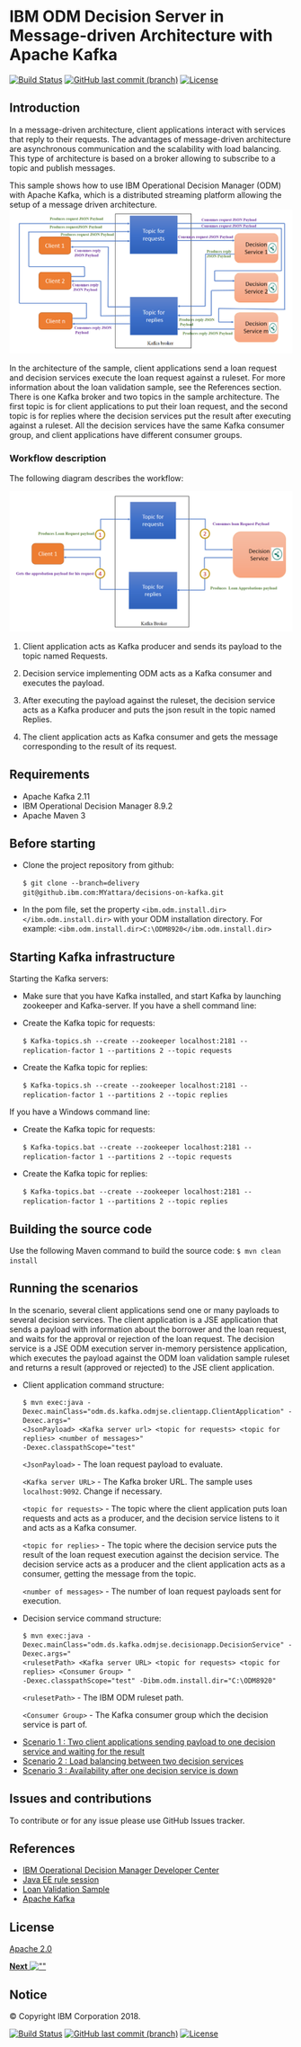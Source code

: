 # IBM ODM Decision Server in Message-driven Architecture with Apache Kafka
[![Build Status](https://travis.ibm.com/MYattara/ODM-DecisionServer-Kafka.svg?token=YUDWXbAcjsyzHsqNF4a8&branch=master)](https://travis.ibm.com/MYattara/ODM-DecisionServer-Kafka)
[![GitHub last commit (branch)](https://img.shields.io/github/last-commit/ODMDev/odm-ondocker/dev.svg)](https://github.ibm.com/MYattara/ODM-DecisionServer-Kafka)
[![License](https://img.shields.io/badge/License-Apache%202.0-blue.svg)](https://opensource.org/licenses/Apache-2.0)

## Introduction

In a message-driven architecture, client applications interact with services that reply to their requests.
The advantages of message-driven architecture are asynchronous communication and the scalability with load balancing.
This type of architecture is based on a broker allowing to subscribe to a topic and publish messages.

This sample shows how to use IBM Operational Decision Manager (ODM) with Apache Kafka, which is a distributed streaming platform allowing the setup of a message driven architecture.
![Sample Architecture](docs/images/architecture.png)


In the architecture of the sample, client applications send a loan request and decision services execute the loan request against a ruleset. For more information about the loan validation sample, see the References section.
There is one Kafka broker and two topics in the sample architecture.
The first topic is for client applications to put their loan request, and the second topic is for replies where the decision services put the result after executing against a ruleset.
All the decision services have the same Kafka consumer group, and client applications have different consumer groups.  


### Workflow description
The following diagram describes the workflow:

![Sample Architecture](docs/images/sequence.png)

1. Client application acts as Kafka producer and sends its payload to the topic named Requests.

2. Decision service implementing ODM acts as a Kafka consumer and executes the payload.

3. After executing the payload against the ruleset, the decision service acts as a Kafka producer and puts the json result in the topic named Replies.

4. The client application acts as Kafka consumer and gets the message corresponding to the result of its request.

## Requirements

* Apache Kafka 2.11
* IBM Operational Decision Manager 8.9.2
* Apache Maven 3

## Before starting 
* Clone the project repository from github:

  ```$ git clone --branch=delivery git@github.ibm.com:MYattara/decisions-on-kafka.git```
* In the pom file, set the property `<ibm.odm.install.dir></ibm.odm.install.dir>` with your ODM installation directory. For example: `<ibm.odm.install.dir>C:\ODM8920</ibm.odm.install.dir>`

## Starting Kafka infrastructure

Starting the Kafka servers:
* Make sure that you have Kafka installed, and start Kafka by launching zookeeper and Kafka-server.
If you have a shell command line:
* Create the Kafka topic for requests: 

  ```$ Kafka-topics.sh --create --zookeeper localhost:2181 --replication-factor 1 --partitions 2 --topic requests```
* Create the Kafka topic for replies: 

  ```$ Kafka-topics.sh --create --zookeeper localhost:2181 --replication-factor 1 --partitions 2 --topic replies```


If you have a Windows command line:

* Create the Kafka topic for requests: 

  ```$ Kafka-topics.bat --create --zookeeper localhost:2181 --replication-factor 1 --partitions 2 --topic requests```
* Create the Kafka topic for replies: 

  ```$ Kafka-topics.bat --create --zookeeper localhost:2181 --replication-factor 1 --partitions 2 --topic replies```


## Building the source code
Use the following Maven command to build the source code:
`$ mvn clean install`

## Running the scenarios

In the scenario, several client applications send one or many payloads to several decision services.
The client application is a JSE application that sends a payload with information about the borrower and the loan request, and waits for the approval or rejection of the loan request.
The decision service is a JSE ODM execution server in-memory persistence application, which executes the payload against the ODM loan validation sample ruleset and returns a result (approved or rejected) to the JSE client application.

* Client application command structure: 
  ```
  $ mvn exec:java -Dexec.mainClass="odm.ds.kafka.odmjse.clientapp.ClientApplication" -Dexec.args="
  <JsonPayload> <Kafka server url> <topic for requests> <topic for replies> <number of messages>"
  -Dexec.classpathScope="test"

  ```
  `<JsonPayload>` - The loan request payload to evaluate.

  `<Kafka server URL>` - The Kafka broker URL. The sample uses `localhost:9092`. Change if necessary.

  `<topic for requests>` - The topic where the client application puts loan requests and acts as a producer, and the decision service listens to it and acts as a Kafka consumer.

  `<topic for replies>` - The topic where the decision service puts the result of the loan request execution against the decision service. The decision service acts as a producer and the client application acts as a consumer,
getting the message from the topic. 

  `<number of messages>` - The number of loan request payloads sent for execution.

* Decision service command structure: 
  ```
  $ mvn exec:java -Dexec.mainClass="odm.ds.kafka.odmjse.decisionapp.DecisionService" -Dexec.args="
  <rulesetPath> <Kafka server URL> <topic for requests> <topic for replies> <Consumer Group> " 
  -Dexec.classpathScope="test" -Dibm.odm.install.dir="C:\ODM8920" 

  ```

  `<rulesetPath>` - The IBM ODM ruleset path.

  `<Consumer Group>` - The Kafka consumer group which the decision service is part of.
-   [Scenario 1 : Two client applications sending payload to one decision service and waiting for the result](docs/chapters/subscenario1.md)
-   [Scenario 2 : Load balancing between two decision services](docs/chapters/subscenario2.md)
-   [Scenario 3 : Availability after one decision service is down](docs/chapters/subscenario3.md)

## Issues and contributions

To contribute or for any issue please use GitHub Issues tracker.

## References
* [IBM Operational Decision Manager Developer Center](https://developer.ibm.com/odm/)
* [Java EE rule session](https://www.ibm.com/support/knowledgecenter/en/SSQP76_8.9.2/com.ibm.odm.dserver.rules.samples/res_smp_topics/smp_res_javaee.html)
* [Loan Validation Sample](https://www.ibm.com/support/knowledgecenter/en/SSQP76_8.5.1/com.ibm.odm.dserver.rules.samples/designer_smp_topics/smp_rd_engineintmultproj_det.html)
* [Apache Kafka](https://kafka.apache.org/)

## License
[Apache 2.0](LICENSE)

[**Next** ![""](docs/images/next.jpg)](docs/chapters/subscenario1.md)
## Notice
© Copyright IBM Corporation 2018.

[![Build Status](https://travis.ibm.com/MYattara/ODM-DecisionServer-Kafka.svg?token=YUDWXbAcjsyzHsqNF4a8&branch=master)](https://travis.ibm.com/MYattara/ODM-DecisionServer-Kafka)
[![GitHub last commit (branch)](https://img.shields.io/github/last-commit/ODMDev/odm-ondocker/dev.svg)](https://github.ibm.com/MYattara/ODM-DecisionServer-Kafka)
[![License](https://img.shields.io/badge/License-Apache%202.0-blue.svg)](https://opensource.org/licenses/Apache-2.0)
